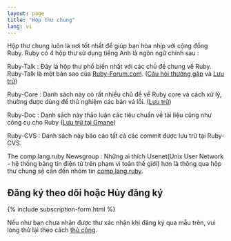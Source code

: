 ```yaml
---
layout: page
title: "Hộp thư chung"
lang: vi
---
```


Hộp thư chung luôn là nơi tốt nhất để giúp bạn hòa nhịp với cộng đồng Ruby. 
Ruby có 4 hộp thư sử dụng tiếng Anh là ngôn ngữ chính sau :

Ruby-Talk
: Đây là hộp thư phổ biến nhất với các chủ đề chung về Ruby. 
Ruby-Talk là một bản sao của [Ruby-Forum.com][1]. ([Câu hỏi thường gặp][2]
  và [Lưu trữ][3])

Ruby-Core
: Danh sách này có rất nhiều chủ đề về Ruby core và cách xử lý, 
thường được dùng để thử nghiệm các bản vá lỗi. ([Lưu trữ][4])

Ruby-Doc
: Danh sách này thảo luận các tiêu chuẩn về tài liệu cũng như công cụ cho Ruby 
([Lưu trữ tại Gmane][5])

Ruby-CVS
: Danh sách này báo cáo tất cả các commit được lưu trữ tại Ruby-CVS.

The comp.lang.ruby Newsgroup
: Những ai thích Usenet(Unix User Network - hệ thống bảng tin điện tử trên phạm vi toàn thế giới) 
hơn là thông qua hộp thư chung sẽ cần đến nhóm tin [comp.lang.ruby](news:comp.lang.ruby).


## Đăng ký theo dõi hoặc Hủy đăng ký 

{% include subscription-form.html %}

Nếu như bạn chưa nhận được thư xác nhận khi đăng ký qua mẫu trên, 
vui lòng thử lại theo cách [thủ công](manual-instructions/).



[1]: http://ruby-forum.com
[2]: http://rubyhacker.com/clrFAQ.html
[3]: http://blade.nagaokaut.ac.jp/ruby/ruby-talk/index.shtml
[4]: http://blade.nagaokaut.ac.jp/ruby/ruby-core/index.shtml
[5]: http://dir.gmane.org/gmane.comp.lang.ruby.documentation
